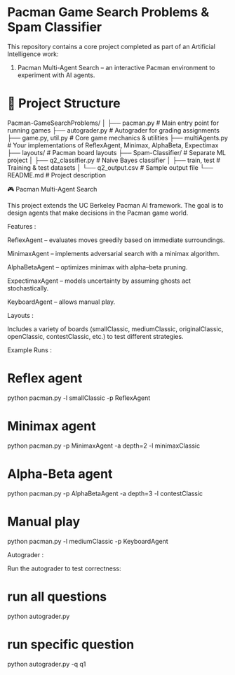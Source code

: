 # Pacman Game Search Problems & Spam Classifier

This repository contains a core project completed as part of an Artificial Intelligence work:

1. Pacman Multi-Agent Search – an interactive Pacman environment to experiment with AI agents.

# 📂 Project Structure

Pacman-GameSearchProblems/
│
├── pacman.py # Main entry point for running games
├── autograder.py # Autograder for grading assignments
├── game.py, util.py # Core game mechanics & utilities
├── multiAgents.py # Your implementations of ReflexAgent, Minimax, AlphaBeta, Expectimax
├── layouts/ # Pacman board layouts
├── Spam-Classifier/ # Separate ML project
│ ├── q2_classifier.py # Naive Bayes classifier
│ ├── train, test # Training & test datasets
│ └── q2_output.csv # Sample output file
└── README.md # Project description

🎮 Pacman Multi-Agent Search

This project extends the UC Berkeley Pacman AI framework. The goal is to design agents that make decisions in the Pacman game world.

Features :

ReflexAgent – evaluates moves greedily based on immediate surroundings.

MinimaxAgent – implements adversarial search with a minimax algorithm.

AlphaBetaAgent – optimizes minimax with alpha–beta pruning.

ExpectimaxAgent – models uncertainty by assuming ghosts act stochastically.

KeyboardAgent – allows manual play.

Layouts :

Includes a variety of boards (smallClassic, mediumClassic, originalClassic, openClassic, contestClassic, etc.) to test different strategies.

Example Runs :

# Reflex agent

python pacman.py -l smallClassic -p ReflexAgent

# Minimax agent

python pacman.py -p MinimaxAgent -a depth=2 -l minimaxClassic

# Alpha-Beta agent

python pacman.py -p AlphaBetaAgent -a depth=3 -l contestClassic

# Manual play

python pacman.py -l mediumClassic -p KeyboardAgent

Autograder :

Run the autograder to test correctness:

# run all questions

python autograder.py

# run specific question

python autograder.py -q q1
